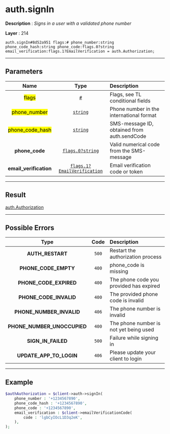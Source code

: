 # auth.signIn

**Description** : *Signs in a user with a validated phone number*

**Layer** : 214

```tl
auth.signIn#8d52a951 flags:# phone_number:string phone_code_hash:string phone_code:flags.0?string email_verification:flags.1?EmailVerification = auth.Authorization;
```

---

## Parameters

| Name | Type | Description |
| :---: | :---: | :--- |
| <mark>flags</mark> | [`#`](type/#) | Flags, see TL conditional fields |
| <mark>phone_number</mark> | [`string`](type/string) | Phone number in the international format |
| <mark>phone_code_hash</mark> | [`string`](type/string) | SMS-message ID, obtained from auth.sendCode |
| **phone_code** | [`flags.0?string`](type/string) | Valid numerical code from the SMS-message |
| **email_verification** | [`flags.1?EmailVerification`](type/EmailVerification) | Email verification code or token |

---

## Result

[auth.Authorization](type/auth.Authorization)

---

## Possible Errors

| Type | Code | Description |
| :---: | :---: | :--- |
| **AUTH_RESTART** | `500` | Restart the authorization process |
| **PHONE_CODE_EMPTY** | `400` | phone_code is missing |
| **PHONE_CODE_EXPIRED** | `400` | The phone code you provided has expired |
| **PHONE_CODE_INVALID** | `400` | The provided phone code is invalid |
| **PHONE_NUMBER_INVALID** | `406` | The phone number is invalid |
| **PHONE_NUMBER_UNOCCUPIED** | `400` | The phone number is not yet being used |
| **SIGN_IN_FAILED** | `500` | Failure while signing in |
| **UPDATE_APP_TO_LOGIN** | `406` | Please update your client to login |

---

## Example

```php
$authAuthorization = $client->auth->signIn(
	phone_number : '+1234567890',
	phone_code_hash : '+1234567890',
	phone_code : '+1234567890',
	email_verification : $client->emailVerificationCode(
		code : 'lgbCyIOcL1D3q2eK',
	),
);
```